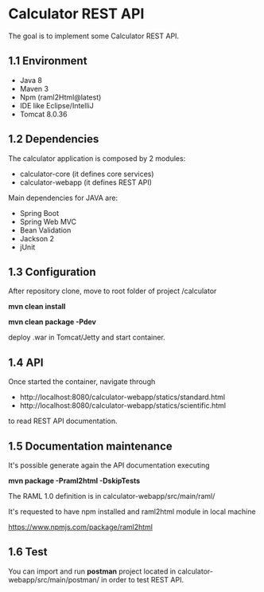 # Calculator REST API

The goal is to implement some Calculator REST API.


## 1.1	Environment
- Java 		8
- Maven 	3
- Npm (raml2Html@latest)
- IDE like Eclipse/IntelliJ
- Tomcat 8.0.36

## 1.2 Dependencies

The calculator application is composed by 2 modules:
- calculator-core (it defines core services)
- calculator-webapp (it defines REST API)

Main dependencies for JAVA are:
- Spring Boot
- Spring Web MVC
- Bean Validation
- Jackson 2
- jUnit


## 1.3 Configuration

After repository clone, move to root folder of project /calculator

**mvn clean install**

**mvn clean package -Pdev**

deploy .war in Tomcat/Jetty and start container.


## 1.4 API

Once started the container, navigate through

- http://localhost:8080/calculator-webapp/statics/standard.html
- http://localhost:8080/calculator-webapp/statics/scientific.html

to read REST API documentation.


## 1.5 Documentation maintenance

It's possible generate again the API documentation executing 

**mvn package -Praml2html -DskipTests**

The RAML 1.0 definition is in calculator-webapp/src/main/raml/

It's requested to have npm installed and raml2html module in local machine

https://www.npmjs.com/package/raml2html


## 1.6 Test

You can import and run **postman** project located in calculator-webapp/src/main/postman/
in order to test REST API.
